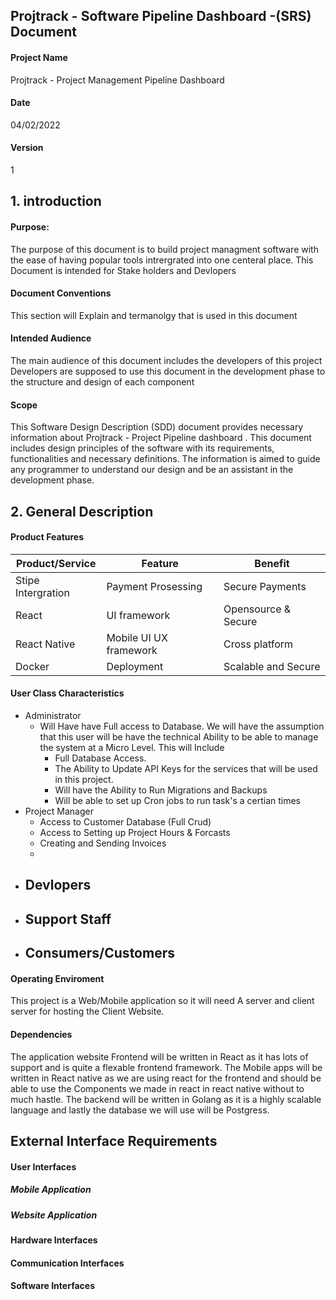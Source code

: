  ## Projtrack - Software Pipeline Dashboard -(SRS) Document
 
 #### Project Name
 Projtrack - Project Management Pipeline Dashboard
 #### Date 
04/02/2022
 #### Version 
 1

## 1. introduction
#### Purpose:
The purpose of this document is to build project managment software with the ease of having popular tools intrergrated into one centeral place. This Document is intended for Stake holders and Devlopers

#### Document Conventions
This section will Explain and termanolgy that is used in this document

#### Intended Audience
The main audience of this document includes the developers of this project Developers are supposed to use this document in the development phase to the structure and design of each component

#### Scope
This Software Design Description (SDD) document provides necessary information about Projtrack - Project Pipeline dashboard . This document includes design principles of the software with its requirements, functionalities and necessary definitions. The information is aimed to guide any programmer to understand our design and be an assistant in the development phase.
	
## 2. General Description

#### Product Features
|Product/Service       |Feature            |Benefit         |
|----------------------|-------------------|----------------|
|Stipe Intergration    |Payment Prosessing | Secure Payments|
|React                 |UI framework   | Opensource & Secure|
|React Native  | Mobile UI UX framework     | Cross platform|
 | Docker | Deployment| Scalable and Secure|
 
#### User Class Characteristics
- Administrator
	- Will Have have Full access to Database. We will have the assumption that this user will be have the technical Ability to be able to manage the system at a Micro Level. This will Include
		- Full Database Access.
		- The Ability to Update API Keys for the services that will be used in this project.
		- Will have the Ability to Run Migrations and Backups
		- Will be able to set up Cron jobs to run task's a certian times
- Project Manager
	- Access to Customer Database (Full Crud)
	- Access to Setting up Project Hours & Forcasts
	- Creating and Sending Invoices
	- 
- Devlopers
	- 
- Support Staff
	- 
- Consumers/Customers 
	- 
	
#### Operating Enviroment
This project is a Web/Mobile application so it will need A server and client server for hosting the Client Website.
#### Dependencies
The application website Frontend will be written in React as it has lots of support and is quite a flexable frontend framework. The Mobile apps will be written in React native as we are using react for the frontend and should be able to use the Components we made in react in react native without to much hastle. The backend will be written in Golang as it is a highly scalable language and lastly the database we will use will be Postgress.
## External Interface Requirements

#### User Interfaces
##### Mobile Application
##### Website Application

#### Hardware Interfaces
#### Communication Interfaces
#### Software Interfaces
